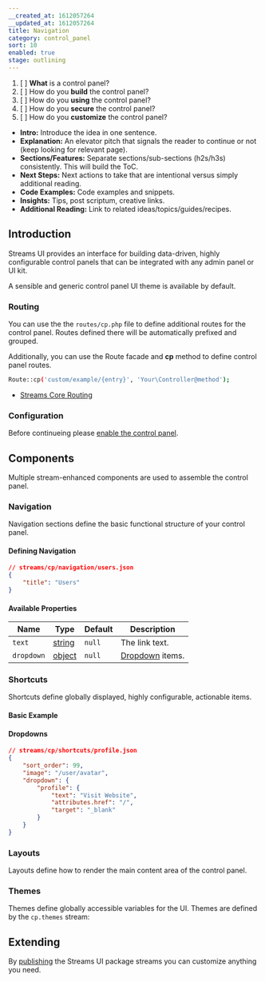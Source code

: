```yaml
---
__created_at: 1612057264
__updated_at: 1612057264
title: Navigation
category: control_panel
sort: 10
enabled: true
stage: outlining
---
```


1. [ ] **What** is a control panel?
2. [ ] How do you **build** the control panel?
1. [ ] How do you **using** the control panel?
3. [ ] How do you **secure** the control panel?
4. [ ] How do you **customize** the control panel?


- **Intro:** Introduce the idea in one sentence.
- **Explanation:** An elevator pitch that signals the reader to continue or not (keep looking for relevant page).
- **Sections/Features:** Separate sections/sub-sections (h2s/h3s) consistently. This will build the ToC.
- **Next Steps:** Next actions to take that are intentional versus simply additional reading.
- **Code Examples:** Code examples and snippets.
- **Insights:** Tips, post scriptum, creative links.
- **Additional Reading:** Link to related ideas/topics/guides/recipes.



## Introduction

Streams UI provides an interface for building data-driven, highly configurable control panels that can be integrated with any admin panel or UI kit.

A sensible and generic control panel UI theme is available by default.

### Routing

You can use the the `routes/cp.php` file to define additional routes for the control panel. Routes defined there will be automatically prefixed and grouped.

Additionally, you can use the Route facade and **cp** method to define control panel routes.

```bash
Route::cp('custom/example/{entry}', 'Your\Controller@method');
```

- [Streams Core Routing](/docs/core/routing)

### Configuration

Before continueing please [enable the control panel](configuration#configuring-the-ui).

## Components

Multiple stream-enhanced components are used to assemble the control panel.

### Navigation

Navigation sections define the basic functional structure of your control panel.

#### Defining Navigation

```json
// streams/cp/navigation/users.json
{
    "title": "Users"
}
```

#### Available Properties

Name | Type | Default | Description
--|---|---|--
`text` | [string](/docs/core/fields/string) | `null` |  The link text.
`dropdown` | [object](#dropdowns) | `null` |  [Dropdown](dropdowns) items.


### Shortcuts

Shortcuts define globally displayed, highly configurable, actionable items.


#### Basic Example
#### Dropdowns

```json
// streams/cp/shortcuts/profile.json
{
    "sort_order": 99,
    "image": "/user/avatar",
    "dropdown": {
        "profile": {
            "text": "Visit Website",
            "attributes.href": "/",
            "target": "_blank"
        }
    }
}
```


### Layouts

Layouts define how to render the main content area of the control panel.


### Themes

Themes define globally accessible variables for the UI. Themes are defined by the `cp.themes` stream:


## Extending

By [publishing](configuration#publish-streams) the Streams UI package streams you can customize anything you need.
